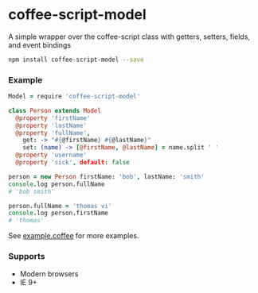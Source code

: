 coffee-script-model
===================

A simple wrapper over the coffee-script class with getters, setters, fields, and event bindings

```bash
npm install coffee-script-model --save
```

### Example

```coffee
Model = require 'coffee-script-model'

class Person extends Model
  @property 'firstName'
  @property 'lastName'
  @property 'fullName',
    get: -> "#{@firstName} #{@lastName}"
    set: (name) -> [@firstName, @lastName] = name.split ' '
  @property 'username'
  @property 'sick', default: false

person = new Person firstName: 'bob', lastName: 'smith'
console.log person.fullName
# 'bob smith'

person.fullName = 'thomas vi'
console.log person.firstName
# 'thomas'
```

See [example.coffee](example.coffee) for more examples.

### Supports
  - Modern browsers
  - IE 9+